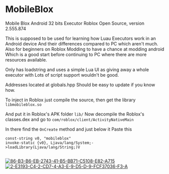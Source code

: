 # MobileBlox
Mobile Blox Android 32 bits Executor Roblox Open Source, version 2.555.874

This is supposed to be used for learning how Luau Executors work in an Android device
And their differences compared to PC which aren't much.
Also for beginners on Roblox Modding to have a chance at modding android
Which is a good start before continuing to PC where there are more resources available.

Only has loadstring and uses a simple Lua UI as giving away a whole executor with
Lots of script support wouldn't be good.

Addresses located at globals.hpp
Should be easy to update if you know how.

To inject in Roblox just compile the source, then get the library
`libmobileblox.so`

And put it in Roblox's APK folder `lib/`
Now decompile the Roblox's classes.dex and go to 
`com/roblox/client/ActivityNativeMain`

In there find the `OnCreate` method and just below it Paste this

```
const-string v0, "mobileblox"
invoke-static {v0}, Ljava/lang/System;->loadLibrary(Ljava/lang/String;)V


```
<a href="https://ibb.co/y8xNsxW"><img src="https://i.ibb.co/y8xNsxW/86-B3-B6-EB-2743-41-B5-BB71-C5108-E82-A715.png" alt="86-B3-B6-EB-2743-41-B5-BB71-C5108-E82-A715" border="0"></a> <a href="https://ibb.co/jW2gQRn"><img src="https://i.ibb.co/jW2gQRn/2-E3193-C4-2-CD7-4-A3-E-9-D5-D-9-FCF37036-F3-A.png" alt="2-E3193-C4-2-CD7-4-A3-E-9-D5-D-9-FCF37036-F3-A" border="0"></a>

